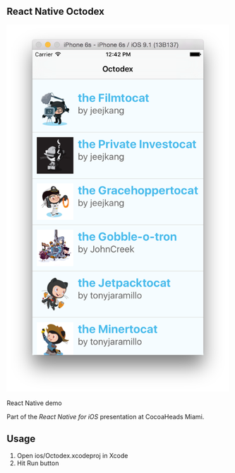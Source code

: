 ## React Native Octodex

![alt Octodex](https://raw.githubusercontent.com/cocoaheads-miami/react-native-octodex/master/screenshot.png)

React Native demo

Part of the _React Native for iOS_ presentation at CocoaHeads Miami.

## Usage

1. Open ios/Octodex.xcodeproj in Xcode
2. Hit Run button
